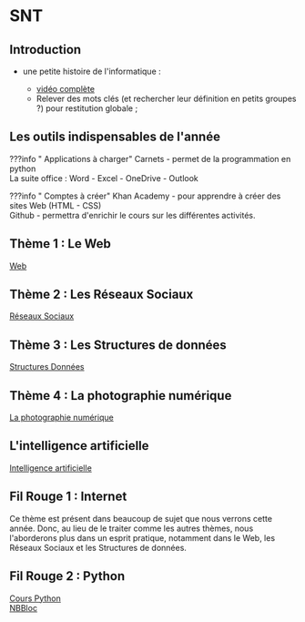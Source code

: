 # SNT 

## Introduction

- une petite histoire de l'informatique :

    - [vidéo complète](https://youtu.be/16udHcMYRFA)
    - Relever des mots clés (et rechercher leur définition en petits groupes ?) pour restitution globale ;

## Les outils indispensables de l'année

???info " Applications à charger" 
    Carnets - permet de la programmation en python <br>
    La suite office : Word - Excel - OneDrive - Outlook <br>

???info " Comptes à créer" 
    Khan Academy - pour apprendre à créer des sites Web (HTML - CSS)<br>
    Github - permettra d'enrichir le cours sur les différentes activités. 
     
    

## Thème 1 : Le Web 
[Web](./Web.md)


## Thème 2 : Les Réseaux Sociaux
[Réseaux Sociaux](./RS.md)

## Thème 3 : Les Structures de données
[Structures Données](./SD.md)

## Thème 4 : La photographie numérique
[La photographie numérique](./PN.md)

## L'intelligence artificielle
[Intelligence artificielle](./IA.md)


## Fil Rouge 1 : Internet
Ce thème est présent dans beaucoup de sujet que nous verrons cette année. Donc, au lieu de le traiter comme les autres thèmes, nous l'aborderons plus dans un esprit pratique, notamment dans le Web, les Réseaux Sociaux et les Structures de données. 


## Fil Rouge 2 : Python
[Cours Python](./Python.md/)  
[NBBloc](https://dnunez-gua.github.io/NBloc/)
